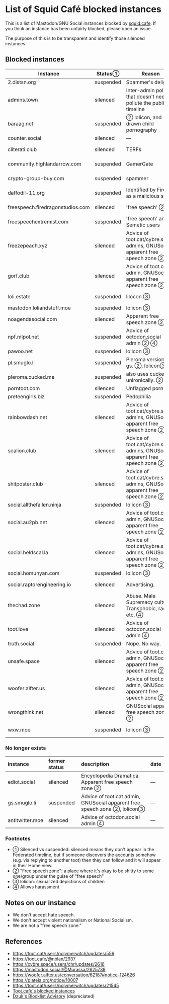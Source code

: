 List of Squid Café blocked instances
=======

This is a list of Mastodon/GNU Social instances blocked by [squid.cafe](https://squid.cafe). If you think an instance has been unfairly blocked, please open an issue.

The purpose of this is to be transparent and identify those silenced instances 

Blocked instances
-------

| Instance | Status&#9312; | Reason | Date | 
| ---- | ---- | ---- | ---- | 
| 2.distsn.org                     | suspended | Spammer's delight. | &mdash; | 
| admins.town                      | silenced  | Inter-admin politics that doesn't need to pollute the public timeline | &mdash; |
| baraag.net                       | suspended | &#9313; lolicon, and drawn child pornography | &mdash; | 
| counter.social                   | silenced  | &mdash; | &mdash; |
| cliterati.club                   | silenced  | TERFs | 2020-02-12 |
| community.highlandarrow.com      | suspended | GamerGate | 2018-03-25 | 
| crypto-group-buy.com             | suspended | spammer | 2020-02-15 |
| daffodil-11.org                  | suspended | Identified by Firefox as a malicious site | 2020-03-15 | 
| freespeech.firedragonstudios.com | silenced  | 'free speech' &#9313; | 2018-06-15 |
| freespeechextremist.com          | suspended | 'free speech' anti-Semetic users | 2022-11-08 |
| freezepeach.xyz                  | silenced  | Advice of toot.cat/cybre.space admins, GNUSocial apparent free speech zone &#9313; | &mdash; | 
| gorf.club                        | silenced  | Advice of toot.cat admin, GNUSocial apparent free speech zone &#9313; | &mdash; | 
| loli.estate                      | suspended | lilocon &#9314; | 2018-06-15 |
| mastodon.loliandstuff.moe        | suspended | lolicon &#9314; | &mdash; | 
| noagendasocial.com               | silenced  | Apparent free speech zone &#9313; | &mdash; | 
| npf.mlpol.net                    | suspended | Advice of octodon.social admin &#9313; &#9315; | &mdash; | 
| pawoo.net                        | suspended | lolicon &#9314; | &mdash; | 
| pl.smuglo.li                     | suspended | Pleroma version of gs. &#9313;, lolicon&#9314; | 2018-04-06 |
| pleroma.cucked.me                | suspended | also uses cucked unironically. &#9313; | 2018-06-15 |
| porntoot.com                     | silenced  | Unflagged porn | &mdash; | 
| preteengirls.biz                 | suspended | Pedophilia | &mdash; | 
| rainbowdash.net                  | silenced  | Advice of toot.cat/cybre.space admins, GNUSocial apparent free speech zone &#9313; | &mdash; | 
| sealion.club                     | silenced  | Advice of toot.cat/cybre.space admins, GNUSocial apparent free speech zone &#9313; | &mdash; | 
| shitposter.club                  | silenced  | Advice of toot.cat/cybre.space admins, GNUSocial apparent free speech zone &#9313; | &mdash; | 
| social.allthefallen.ninja        | suspended | lolicon &#9314; | &mdash; | 
| social.au2pb.net                 | silenced  | Advice of toot.cat admin, GNUSocial apparent free speech zone &#9313; | &mdash; | 
| social.heldscal.la               | silenced  | Advice of toot.cat/cybre.space admins, GNUSocial apparent free speech zone &#9313; | &mdash; | 
| social.homunyan.com              | suspended | lolicon &#9314; | &mdash; | 
| social.raptorengineering.io      | silenced  | Advertising. | 2018-03-25 | 
| thechad.zone                     | silenced  | Abuse. Male Supremacy culture. Transphobic, racist, etc. &#9315; | 2018-06-15
| toot.love                        | silenced  | Advice of octodon.social admin &#9315; | &mdash; | 
| truth.social                     | suspended | Nope. No way. | &mdash; |
| unsafe.space                     | silenced  | Advice of toot.cat admin, GNUSocial apparent free speech zone &#9313; | &mdash; |
| woofer.alfter.us                 | silenced  | Advice of toot.cat admin, GNUSocial apparent free speech zone &#9313; | &mdash; | 
| wrongthink.net                   | silenced  | GNUSocial apparent free speech zone &#9313; | &mdash; | 
| wxw.moe                          | suspended | lolicon &#9314; | 2018-03-25 |


### No longer exists

| instance     | former status | description | date | 
| :--          | :--           | :--         | :--  |
| ediot.social | silenced      | Encyclopedia Dramatica. Apparent free speech zone &#9313; | &mdash; | 
| gs.smuglo.li | suspended     | Advice of toot.cat admin, GNUSocial apparent free speech zone &#9313;, lolicon&#9314; | &mdash; |
| antitwitter.moe | silenced | Advice of octodon.social admin &#9315; | &mdash; | 


<!--
| social.targaryen.house | silenced | Apparent free speech zone&#9313; |
-->

### Footnotes

- &#9312; Silenced vs suspended: silenced means they don't appear in the Federated timeline, but if someone discovers the accounts somehow (e.g. via replying to another toot) then they can follow and it will appear in their Home view.
- &#9313; "Free speech zone": a place where it's okay to be shitty to some one/group under the guise of "free speech"
- &#9314; lolicon: sexualized depictions of children
- &#9315; Allows harassment

Notes on our instance
-----

- We don't accept hate speech.
- We don't accept violent nationalism or National Socialism.
- We are not a "free speech zone."

References
----

- https://toot.cat/users/polymerwitch/updates/556
- https://toot.cafe/@nolan/2937
- https://cybre.space/users/chr/updates/2616
- https://mastodon.social/@Murassa/2625739
- https://woofer.alfter.us/conversation/62187#notice-124626
- https://plateia.org/notice/10007
- https://toot.cat/users/polymerwitch/updates/21545
- [Toot.cafe's blocked instances](https://github.com/tootcafe/blocked-instances)
- [Dzuk's Blocklist Advisory](http://telegra.ph/Instances-to-silencesuspend-on-Mastodon-06-23) (depreciated)
